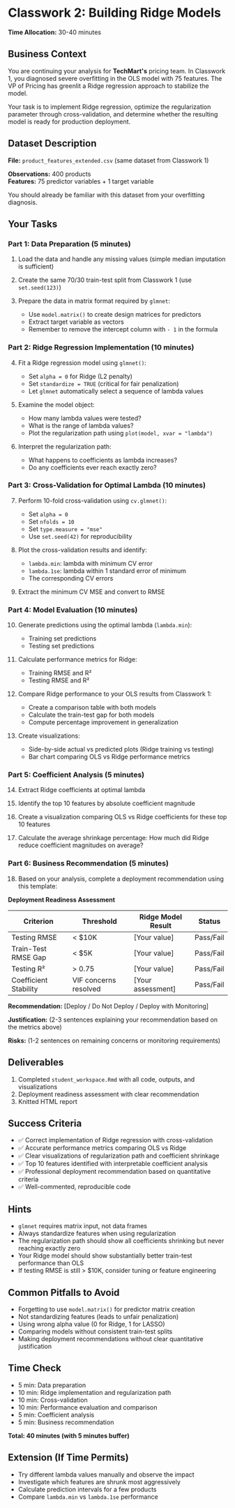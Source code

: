 # Classwork 2: Building Ridge Models

**Time Allocation:** 30-40 minutes

## Business Context

You are continuing your analysis for **TechMart's** pricing team. In Classwork 1, you diagnosed severe overfitting in the OLS model with 75 features. The VP of Pricing has greenlit a Ridge regression approach to stabilize the model.

Your task is to implement Ridge regression, optimize the regularization parameter through cross-validation, and determine whether the resulting model is ready for production deployment.

## Dataset Description

**File:** `product_features_extended.csv` (same dataset from Classwork 1)

**Observations:** 400 products  
**Features:** 75 predictor variables + 1 target variable

You should already be familiar with this dataset from your overfitting diagnosis.

## Your Tasks

### Part 1: Data Preparation (5 minutes)

1. Load the data and handle any missing values (simple median imputation is sufficient)

2. Create the same 70/30 train-test split from Classwork 1 (use `set.seed(123)`)

3. Prepare the data in matrix format required by `glmnet`:
   - Use `model.matrix()` to create design matrices for predictors
   - Extract target variable as vectors
   - Remember to remove the intercept column with `- 1` in the formula

### Part 2: Ridge Regression Implementation (10 minutes)

4. Fit a Ridge regression model using `glmnet()`:
   - Set `alpha = 0` for Ridge (L2 penalty)
   - Set `standardize = TRUE` (critical for fair penalization)
   - Let `glmnet` automatically select a sequence of lambda values

5. Examine the model object:
   - How many lambda values were tested?
   - What is the range of lambda values?
   - Plot the regularization path using `plot(model, xvar = "lambda")`

6. Interpret the regularization path:
   - What happens to coefficients as lambda increases?
   - Do any coefficients ever reach exactly zero?

### Part 3: Cross-Validation for Optimal Lambda (10 minutes)

7. Perform 10-fold cross-validation using `cv.glmnet()`:
   - Set `alpha = 0`
   - Set `nfolds = 10`
   - Set `type.measure = "mse"`
   - Use `set.seed(42)` for reproducibility

8. Plot the cross-validation results and identify:
   - `lambda.min`: lambda with minimum CV error
   - `lambda.1se`: lambda within 1 standard error of minimum
   - The corresponding CV errors

9. Extract the minimum CV MSE and convert to RMSE

### Part 4: Model Evaluation (10 minutes)

10. Generate predictions using the optimal lambda (`lambda.min`):
    - Training set predictions
    - Testing set predictions

11. Calculate performance metrics for Ridge:
    - Training RMSE and R²
    - Testing RMSE and R²

12. Compare Ridge performance to your OLS results from Classwork 1:
    - Create a comparison table with both models
    - Calculate the train-test gap for both models
    - Compute percentage improvement in generalization

13. Create visualizations:
    - Side-by-side actual vs predicted plots (Ridge training vs testing)
    - Bar chart comparing OLS vs Ridge performance metrics

### Part 5: Coefficient Analysis (5 minutes)

14. Extract Ridge coefficients at optimal lambda

15. Identify the top 10 features by absolute coefficient magnitude

16. Create a visualization comparing OLS vs Ridge coefficients for these top 10 features

17. Calculate the average shrinkage percentage: How much did Ridge reduce coefficient magnitudes on average?

### Part 6: Business Recommendation (5 minutes)

18. Based on your analysis, complete a deployment recommendation using this template:

**Deployment Readiness Assessment**

| Criterion | Threshold | Ridge Model Result | Status |
|-----------|-----------|-------------------|---------|
| Testing RMSE | < $10K | [Your value] | Pass/Fail |
| Train-Test RMSE Gap | < $5K | [Your value] | Pass/Fail |
| Testing R² | > 0.75 | [Your value] | Pass/Fail |
| Coefficient Stability | VIF concerns resolved | [Your assessment] | Pass/Fail |

**Recommendation:** [Deploy / Do Not Deploy / Deploy with Monitoring]

**Justification:** (2-3 sentences explaining your recommendation based on the metrics above)

**Risks:** (1-2 sentences on remaining concerns or monitoring requirements)

## Deliverables

1. Completed `student_workspace.Rmd` with all code, outputs, and visualizations
2. Deployment readiness assessment with clear recommendation
3. Knitted HTML report

## Success Criteria

- ✅ Correct implementation of Ridge regression with cross-validation
- ✅ Accurate performance metrics comparing OLS vs Ridge
- ✅ Clear visualizations of regularization path and coefficient shrinkage
- ✅ Top 10 features identified with interpretable coefficient analysis
- ✅ Professional deployment recommendation based on quantitative criteria
- ✅ Well-commented, reproducible code

## Hints

- `glmnet` requires matrix input, not data frames
- Always standardize features when using regularization
- The regularization path should show all coefficients shrinking but never reaching exactly zero
- Your Ridge model should show substantially better train-test performance than OLS
- If testing RMSE is still > $10K, consider tuning or feature engineering

## Common Pitfalls to Avoid

- Forgetting to use `model.matrix()` for predictor matrix creation
- Not standardizing features (leads to unfair penalization)
- Using wrong alpha value (0 for Ridge, 1 for LASSO)
- Comparing models without consistent train-test splits
- Making deployment recommendations without clear quantitative justification

## Time Check

- 5 min: Data preparation
- 10 min: Ridge implementation and regularization path
- 10 min: Cross-validation
- 10 min: Performance evaluation and comparison
- 5 min: Coefficient analysis
- 5 min: Business recommendation

**Total: 40 minutes (with 5 minutes buffer)**

## Extension (If Time Permits)

- Try different lambda values manually and observe the impact
- Investigate which features are shrunk most aggressively
- Calculate prediction intervals for a few products
- Compare `lambda.min` vs `lambda.1se` performance